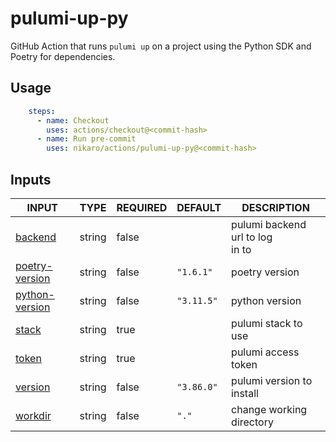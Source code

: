 # pulumi-up-py

GitHub Action that runs `pulumi up` on a project using the Python SDK and Poetry for dependencies.

## Usage

```yaml
    steps:
      - name: Checkout
        uses: actions/checkout@<commit-hash>
      - name: Run pre-commit
        uses: nikaro/actions/pulumi-up-py@<commit-hash>
```

## Inputs

<!-- AUTO-DOC-INPUT:START - Do not remove or modify this section -->

|                                   INPUT                                    |  TYPE  | REQUIRED |  DEFAULT   |             DESCRIPTION              |
|----------------------------------------------------------------------------|--------|----------|------------|--------------------------------------|
|           <a name="input_backend"></a>[backend](#input_backend)            | string |  false   |            | pulumi backend url to log <br>in to  |
| <a name="input_poetry-version"></a>[poetry-version](#input_poetry-version) | string |  false   | `"1.6.1"`  |            poetry version            |
| <a name="input_python-version"></a>[python-version](#input_python-version) | string |  false   | `"3.11.5"` |            python version            |
|              <a name="input_stack"></a>[stack](#input_stack)               | string |   true   |            |         pulumi stack to use          |
|              <a name="input_token"></a>[token](#input_token)               | string |   true   |            |         pulumi access token          |
|           <a name="input_version"></a>[version](#input_version)            | string |  false   | `"3.86.0"` |      pulumi version to install       |
|           <a name="input_workdir"></a>[workdir](#input_workdir)            | string |  false   |   `"."`    |       change working directory       |

<!-- AUTO-DOC-INPUT:END -->
